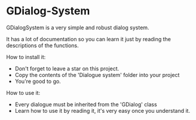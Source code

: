 # GDialog-System

GDialogSystem is a very simple and robust dialog system.

It has a lot of documentation so you can learn it just by reading the descriptions
of the functions.

How to install it:
- Don't forget to leave a star on this project.
- Copy the contents of the 'Dialogue system' folder into your project
- You're good to go.

How to use it:
- Every dialogue must be inherited from the 'GDialog' class
- Learn how to use it by reading it, it's very easy once you understand it.
